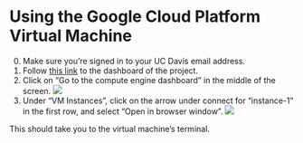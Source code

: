 # Using the Google Cloud Platform Virtual Machine
0. Make sure you’re signed in to your UC Davis email address.
1. Follow [this link](https://console.cloud.google.com/home/dashboard?project=starcraft-winner-predictor) to the dashboard of the project.
2. Click on “Go to the compute engine dashboard” in the middle of the screen.
![](Using%20the%20Google%20Cloud%20Platform%20Virtual%20Machine/Screen%20Shot%202018-05-30%20at%204.24.59%20PM.png)
3. Under “VM Instances”, click on the arrow under connect for “instance-1” in the first row, and select “Open in browser window”.
![](Using%20the%20Google%20Cloud%20Platform%20Virtual%20Machine/Screen%20Shot%202018-05-30%20at%204.26.48%20PM.png)

 This should take you to the virtual machine’s terminal.